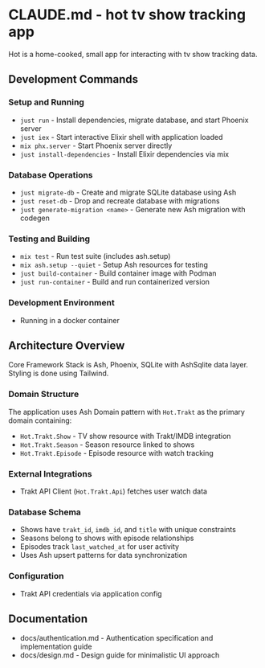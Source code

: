 # CLAUDE.md - hot tv show tracking app

Hot is a home-cooked, small app for interacting with tv show tracking data.

## Development Commands

### Setup and Running
- `just run` - Install dependencies, migrate database, and start Phoenix server
- `just iex` - Start interactive Elixir shell with application loaded
- `mix phx.server` - Start Phoenix server directly
- `just install-dependencies` - Install Elixir dependencies via mix

### Database Operations
- `just migrate-db` - Create and migrate SQLite database using Ash
- `just reset-db` - Drop and recreate database with migrations
- `just generate-migration <name>` - Generate new Ash migration with codegen

### Testing and Building
- `mix test` - Run test suite (includes ash.setup)
- `mix ash.setup --quiet` - Setup Ash resources for testing
- `just build-container` - Build container image with Podman
- `just run-container` - Build and run containerized version

### Development Environment
- Running in a docker container

## Architecture Overview
Core Framework Stack is Ash, Phoenix, SQLite with AshSqlite data layer. Styling is done using Tailwind.

### Domain Structure
The application uses Ash Domain pattern with `Hot.Trakt` as the primary domain containing:
- `Hot.Trakt.Show` - TV show resource with Trakt/IMDB integration
- `Hot.Trakt.Season` - Season resource linked to shows
- `Hot.Trakt.Episode` - Episode resource with watch tracking

### External Integrations
- Trakt API Client (`Hot.Trakt.Api`) fetches user watch data

### Database Schema
- Shows have `trakt_id`, `imdb_id`, and `title` with unique constraints
- Seasons belong to shows with episode relationships
- Episodes track `last_watched_at` for user activity
- Uses Ash upsert patterns for data synchronization

### Configuration
- Trakt API credentials via application config

## Documentation

- docs/authentication.md - Authentication specification and implementation guide
- docs/design.md - Design guide for minimalistic UI approach